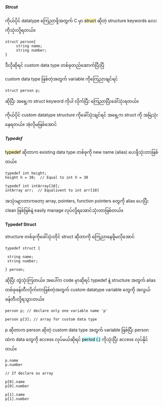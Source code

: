 
##### Strcut

ကိုယ်ပိုင် datatype ကြေညာဖို့အတွက် C မှာ <mark style="background: #FFF3A3A6;">struct</mark> ဆိုတဲ့ structure keywords လေးကိုသုံးလို့ရတယ်။ 

```
struct person{
	 string name;
	 string number;
}
```

ဒီလိုဆိုရင် custom data type တစ်ခုတည်ဆောက်ပြီးပြီ

custom data type ဖြစ်တဲ့အတွက် variable ကိုကြေညာချင်ရင် 
```
struct person p;
```
ဆိုပြီး အရှေ့က struct keyword ကိုပါ လိုက်ပြီး ကြေညာပြီးခေါ်သုံးရတယ်။

ကိုယ်ပိုင် custom datatype structure ကိုခေါ်သုံးချင်ရင် အရှေ့က struct ကို အမြဲသုံးနေရတယ်။ အဲ့လိုမဖြစ်အောင်

##### Typedef

<mark style="background: #FFF3A3A6;">typedef</mark> ဆိုတာက existing data type တစ်ခုကို new name (alias) ပေးဖို့သုံးတာဖြစ်တယ်။

```
typedef int height;
height h = 30;  // Equal to int h = 30

typedef int intArray[10];
intArray arr;  // Equalivent to int arr[10]

```

အသုံးများတာကတော့ array, pointers, function pointers တွေကို alias ပေးပြီး clean ဖြစ်ဖြစ်နဲ့ easily manage လုပ်လို့ရအောင်သုံးတာဖြစ်တယ်။

#### Typedef Struct

structure တစ်ခုကိုခေါ်သုံးတိုင် struct ဆိုတာကို‌ ကြေညာနေဖို့မလိုအောင်
```
typedef struct {

 string name;
 string number;
 
} person;

```
ဆိုပြီး တွဲသုံးကြတယ်။ အပေါ်က code မှာဆိုရင် typedef နဲ့ structure အတွက် alias တစ်ခုဖန်တီးလိုက်တာဖြစ်တဲ့အတွက် custom datatype variable တွေကို အလွယ်ဖန်တီးလို့ရသွားတယ်။

```
person p; // declare only one variable name 'p'

person p[3]; // array for custom data type
```

p ဆိုတာက person ဆိုတဲ့ custom data type အတွက် variable ဖြစ်ပြီး
person ထဲက data တွေကို access လုပ်မယ်ဆိုရင် <mark  style="background: #ABF7F7A6;">period (.)</mark> ကိုသုံးပြီး access လုပ်နိုင်တယ်။

```
p.name
p.number 

// If declare as array

p[0].name
p[0].number

p[1].name
p[1].number

```